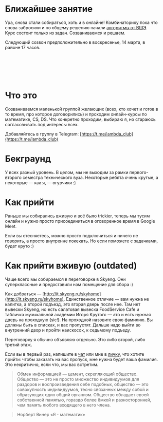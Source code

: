 # Ближайшее занятие
Ура, снова стали собираться, хоть и в онлайне! Комбинаторику пока что снова забросили и по общему решению начали [алгоритмы от ВШЭ](https://stepik.org/course/63216/). Курс состоит только из задач. Созваниваемся и решаем.

Следующий созвон предположительно в воскресенье, 14 марта, в районе 17 часов.


&nbsp;

&nbsp;

&nbsp;

# Что это
Созваниваемся маленькой группой желающих (всех, кто хочет и готов в то время, про которое договорились) и проходим онлайн-курсы по математике, CS, DS. Что конкретно проходим, выбираю я, но стараюсь согласовывать под интересы всех.

Добавляйтесь в группу в Telegram: [https://t.me/lambda_club](https://t.me/lambda_club)

# Бекграунд

У всех разный уровень. В целом, мы не выходим за рамки первого-второго семестра технического вуза. Некоторые ребята очень крутые, а некоторые — как я, — огурчики :)

# Как прийти
Раньше мы собирались вживую и всё было trickier, теперь мы тусим онлайн и нужно просто присоединиться в оговоренное время в Google Meet.

Если вы стесняетесь, можно просто подключиться и ничего не говорить, а просто внутренне покекать. Но если поможете с задачками, будет круто :)


# Как прийти вживую (outdated)
Чаще всего мы собираемся в переговорке в Skyeng. Они суперклассные и предоставили нам помещение для сбора :)

Как добраться — [http://it.skyeng.ru/skyhome](http://it.skyeng.ru/skyhome). Единственное отличие — вам нужна не калитка, а второй подъезд, это вторая дверь после нее. Там нет вывески Skyeng, но есть салатовая вывеска FoodService Cafe и табличка музыкальной академии Игоря Крутого — это и есть нужная дверь на проходную (sic!). На проходной назовите свою фамилию. Вы должны быть в списках, и вас пропустят. Дальше надо выйти во внутренний двор и пройти наискосок, к седьмому подъеду.  

Переговорку я обычно объявляю отдельно. Это либо второй, либо третий этаж.

Если вы в первый раз, напишите в [чат](https://t.me/lambda_club) или мне в [личку](https://t.me/izomeraz4), что хотите прийти: чтобы заказать на вас пропуск, мне нужна будет ваша фамилия. Это некритично, если что, мы вас встретим.


> Обмен информацией — цемент, скрепляющий общество. Общество — это не просто множество индивидуумов для раздоров и воспроизведения себе подобных, общество — это совокупность индивидуумов, тесно связанных между собой и образующих один общий организм. Общество обладает своей собственной памятью, гораздо более ёмкой и разносторонней, чем память любого входящего в него члена.

> Норберт Винер «Я - математик»
